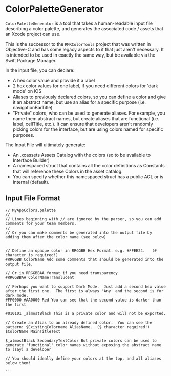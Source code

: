 # ColorPaletteGenerator

`ColorPaletteGenerator` is a tool that takes a human-readable input file describing a color palette, and generates the associated code / assets that an Xcode project can use.

This is the successor to the `RMRColorTools` project that was written in Objective-C and has some legacy aspects to it that just aren't necessary.  It is intended to be used in exactly the same way, but be available via the Swift Package Manager.

In the input file, you can declare:

- A hex color value and provide it a label
- 2 hex color values for one label, if you need different colors for 'dark mode' on iOS
- Aliases to previously declared colors, so you can define a color and give it an abstract name, but use an alias for a specific purpose (i.e. navigationBarTitle)
- "Private" colors, who can be used to generate aliases.  For example, you name them abstract names, but create aliases that are functional (i.e. label, cellTitle, etc.).  It can ensure that developers aren't randomly picking colors for the interface, but are using colors named for specific purposes.

The Input File will ultimately generate:

- An .xcassets Assets Catalog with the colors (so to be available to Interface Builder)
- A namespaced struct that contains all the color definitions as Constants that will reference these Colors in the asset catalog.
- You can specify whether this namespaced struct has a public ACL or is internal (default).


## Input File Format

```
// MyAppColors.palette
//
// Lines beginning with // are ignored by the parser, so you can add comments for your team members.
//
// Or you can make comments be generated into the output file by adding them after the color name (see below)


// Define an opaque color in RRGGBB Hex Format. e.g. #FFEE24.   (# character is required!)
#RRGGBB ColorName Add some comments that should be generated into the output file.

// Or in RRGGBBAA format if you need transparency
#RRGGBBAA ColorNameTranslucent

// Perhaps you want to support Dark Mode.  Just add a second hex value after the first one.  The first is always 'Any' and the second is for dark mode.
#FF0000 #AA0000 Red You can see that the second value is darker than the first

#010101 _almostBlack This is a private color and will not be exported.

// Create an Alias to an already defined color.  You can see the pattern: $ExistingColorname AliasName.  ($ character required!)
$ColorName MainTitleText

$_almostBlack SecondaryTextColor But private colors can be used to generate 'functional' color names without exposing the abstract name to (say) a developer

// You should ideally define your colors at the top, and all aliases below them!

``
 
